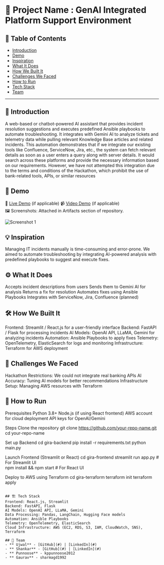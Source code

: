 # 🚀 Project Name : GenAI Integrated Platform Support Environment

## 📌 Table of Contents
- [Introduction](#introduction)
- [Demo](#demo)
- [Inspiration](#inspiration)
- [What It Does](#what-it-does)
- [How We Built It](#how-we-built-it)
- [Challenges We Faced](#challenges-we-faced)
- [How to Run](#how-to-run)
- [Tech Stack](#tech-stack)
- [Team](#team)

---

## 🎯 Introduction
A web-based or chatbot-powered AI assistant that provides incident resolution suggestions and executes predefined Ansible playbooks to automate troubleshooting. It integrates with Gemini AI to analyze tickets and telemetry data while pulling relevant Knowledge Base articles and related incidents. This automation demonstrates that if we integrate our existing tools like Confluence, ServiceNow, Jira, etc., the system can fetch relevant details as soon as a user enters a query along with server details. It would search across these platforms and provide the necessary information based on our requirements. However, we have not attempted this integration due to the terms and conditions of the Hackathon, which prohibit the use of bank-related tools, APIs, or similar resources


## 🎥 Demo
🔗 [Live Demo](#) (if applicable) 
📹 [Video Demo](#) (if applicable)  
🖼️ Screenshots: Attached in Artifacts section of repository.

![Screenshot 1](link-to-image)

## 💡 Inspiration
Managing IT incidents manually is time-consuming and error-prone. We aimed to automate troubleshooting by integrating AI-powered analysis with predefined playbooks to suggest and execute fixes.

## ⚙️ What It Does
Accepts incident descriptions from users
Sends them to Gemini AI for analysis
Returns a  fix for resolution
Automates fixes using Ansible Playbooks
Integrates with ServiceNow, Jira, Confluence (planned)

## 🛠️ How We Built It
Frontend: Streamlit / React.js for a user-friendly interface
Backend: FastAPI / Flask for processing incidents
AI Models: OpenAI API, LLaMA, Gemini for analyzing incidents
Automation: Ansible Playbooks to apply fixes
Telemetry: OpenTelemetry, ElasticSearch for logs and monitoring
Infrastructure: Terraform for AWS deployment

## 🚧 Challenges We Faced
Hackathon Restrictions: We could not integrate real banking APIs
AI Accuracy: Tuning AI models for better recommendations
Infrastructure Setup: Managing AWS resources with Terraform

## 🏃 How to Run
Prerequisites
Python 3.8+
Node.js (if using React frontend)
AWS account for cloud deployment
API keys for OpenAI/Gemini

Steps
  Clone the repository
    git clone https://github.com/your-repo-name.git
    cd your-repo-name

Set up Backend
   cd gira-backend
   pip install -r requirements.txt
   python main.py

 Launch Frontend (Streamlit or React)
   cd gira-frontend
   streamlit run app.py  # For Streamlit UI  
   npm install && npm start  # For React UI
   
Deploy to AWS using Terraform
   cd gira-terraform
   terraform init
   terraform apply
   ```

## 🏗️ Tech Stack
Frontend: React.js, Streamlit
Backend: FastAPI, Flask
AI Models: OpenAI API, LLaMA, Gemini
Data Processing: Pandas, LangChain, Hugging Face models
Automation: Ansible Playbooks
Telemetry: OpenTelemetry, ElasticSearch
Cloud Infrastructure: AWS (EC2, RDS, S3, IAM, CloudWatch, SNS), Terraform

## 👥 Team
 - ** Ujwal** - [GitHub](#) | [LinkedIn](#)
 - ** Shankar** - [GitHub](#) | [LinkedIn](#)
 - ** Punnoose** - kppunnoose2012
 - ** Gaurav** - sharmagd1992 
